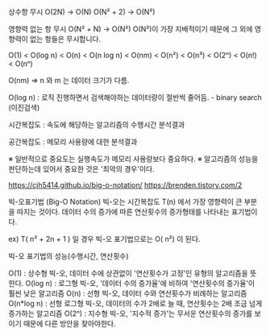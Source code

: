 상수항 무시
O(2N) -> O(N)
O(N² + 2) -> O(N²)

영향력 없는 항 무시
O(N² + N) -> O(N²)
O(N²)이 가장 지배적이기 때문에 그 외에 영향력이 없는 항들은 무시합니다.

O(1) < O(log n) < O(n) < O(n log n) < O(nm) < O(n²) < O(n³)  < O(2ⁿ) < O(n!) < O(nⁿ)

O(nm) => n 와 m 는 데이터 크기가 다름.

O(log n) : 로직 진행하면서 검색해야하는 데이터량이 절반씩 줄어듬. - binary search (이진검색)

시간복잡도 :  속도에 해당하는 알고리즘의 수행시간 분석결과

공간복잡도 : 메모리 사용량에 대한 분석결과

※ 일반적으로 중요도는 실행속도가 메모리 사용량보다 중요하다.
※ 알고리즘의 성능을 판단하는데 있어서 중요한 것은 '최악의 경우'이다.

https://cjh5414.github.io/big-o-notation/
https://brenden.tistory.com/2


빅-오표기법 (Big-O Notation)
 빅-오는 시간복잡도 T(n) 에서 가장 영향력이 큰 부분을 따지는 것이다.
 데이터 수의 증가에 따른 연산횟수의 증가형태를 나타내는 표기법이다.

ex)  T( n² + 2n + 1 ) 일 경우 빅-오 표기법으로는  O( n²) 이 된다.

빅-오 표기법의 성능(수행시간, 연산횟수)

O(1) : 상수형 빅-오, 데이터 수에 상관없이 '연산횟수가 고정'인 유형의 알고리즘을 뜻한다.
O(log n) : 로그형 빅-오, '데이터 수의 증가율'에 비하여 '연산횟수의 증가율'이 훨씬 낮은 알고리즘
O(n) : 선형 빅-오, 데이터 수와 연산횟수가 비례하는 알고리즘
O(n*log n) : 선형 로그형 빅-오, 데이터의 수가 2배로 늘 때, 연산횟수는 2배 조금 넘게 증가하는 알고리즘
O(2ⁿ) : 지수형 빅-오, '지수적 증가'는 무서운 연산횟수의 증가를 보이기 때문에 다른 방안을 찾아야한다.